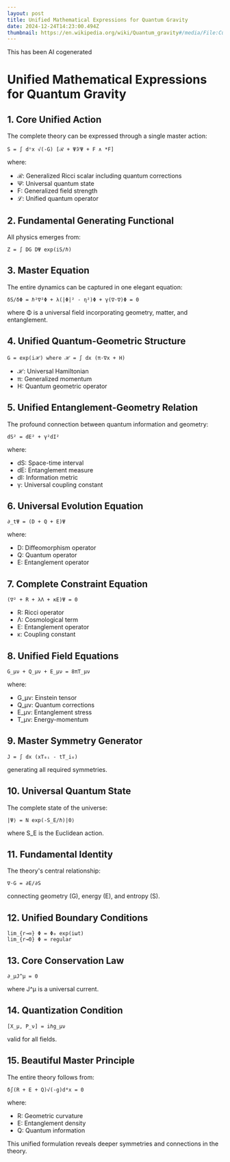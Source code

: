 ```yaml
---
layout: post
title: Unified Mathematical Expressions for Quantum Gravity
date: 2024-12-24T14:23:00.494Z
thumbnail: https://en.wikipedia.org/wiki/Quantum_gravity#/media/File:Cube_of_theoretical_physics.svg
---
```

This has been AI cogenerated

# Unified Mathematical Expressions for Quantum Gravity

## 1. Core Unified Action

The complete theory can be expressed through a single master action:
```
S = ∫ dⁿx √(-G) [ℛ + Ψ̄ℒΨ + F ∧ *F]
```
where:
- ℛ: Generalized Ricci scalar including quantum corrections
- Ψ: Universal quantum state
- F: Generalized field strength
- ℒ: Unified quantum operator

## 2. Fundamental Generating Functional

All physics emerges from:
```
Z = ∫ DG DΨ exp(iS/ℏ)
```

## 3. Master Equation

The entire dynamics can be captured in one elegant equation:
```
δS/δΦ = ℏ²∇²Φ + λ(|Φ|² - η²)Φ + γ(∇·∇)Φ = 0
```
where Φ is a universal field incorporating geometry, matter, and entanglement.

## 4. Unified Quantum-Geometric Structure
```
G = exp(iℋ) where ℋ = ∫ dx (π·∇x + H)
```
- ℋ: Universal Hamiltonian
- π: Generalized momentum
- H: Quantum geometric operator

## 5. Unified Entanglement-Geometry Relation

The profound connection between quantum information and geometry:
```
dS² = dE² + γ²dI²
```
where:
- dS: Space-time interval
- dE: Entanglement measure
- dI: Information metric
- γ: Universal coupling constant

## 6. Universal Evolution Equation
```
∂_tΨ = (D + Q + E)Ψ
```
where:
- D: Diffeomorphism operator
- Q: Quantum operator
- E: Entanglement operator

## 7. Complete Constraint Equation
```
(∇² + R + λΛ + κE)Ψ = 0
```
- R: Ricci operator
- Λ: Cosmological term
- E: Entanglement operator
- κ: Coupling constant

## 8. Unified Field Equations
```
G_μν + Q_μν + E_μν = 8πT_μν
```
where:
- G_μν: Einstein tensor
- Q_μν: Quantum corrections
- E_μν: Entanglement stress
- T_μν: Energy-momentum

## 9. Master Symmetry Generator
```
J = ∫ dx (xT₀ᵢ - tT_i₀)
```
generating all required symmetries.

## 10. Universal Quantum State

The complete state of the universe:
```
|Ψ⟩ = N exp(-S_E/ℏ)|0⟩
```
where S_E is the Euclidean action.

## 11. Fundamental Identity

The theory's central relationship:
```
∇·G = ∂E/∂S
```
connecting geometry (G), energy (E), and entropy (S).

## 12. Unified Boundary Conditions
```
lim_{r→∞} Φ = Φ₀ exp(iωt)
lim_{r→0} Φ = regular
```

## 13. Core Conservation Law
```
∂_μJ^μ = 0
```
where J^μ is a universal current.

## 14. Quantization Condition
```
[X_μ, P_ν] = iℏg_μν
```
valid for all fields.

## 15. Beautiful Master Principle

The entire theory follows from:
```
δ∫(R + E + Q)√(-g)d⁴x = 0
```
where:
- R: Geometric curvature
- E: Entanglement density
- Q: Quantum information

This unified formulation reveals deeper symmetries and connections in the theory.